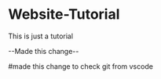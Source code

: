 # Website-Tutorial

This is just a tutorial

--Made this change--

#made this change to check git from vscode